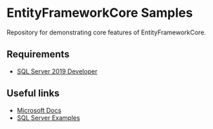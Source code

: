 # EntityFrameworkCore Samples

Repository for demonstrating core features of EntityFrameworkCore. 

## Requirements

* [SQL Server 2019 Developer](https://www.microsoft.com/en-au/sql-server/sql-server-downloads)

## Useful links

* [Microsoft Docs](https://docs.microsoft.com/en-us/ef/core/)
* [SQL Server Examples](https://github.com/microsoft/sql-server-samples)
